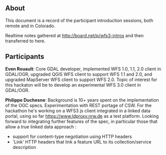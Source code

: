 ## About

This document is a record of the participant introduction sessions, both remote and in Colorado. 

Realtime notes gathered at http://board.net/p/wfs3-intros and then transferred to here.

## Participants

**Even Rouault**: Core GDAL developer, implemented WFS 1.0, 1.1, 2.0 client in GDAL/OGR, upgraded QGIS WFS client to 
support WFS 1.1 and 2.0, and upgraded MapServer WFS client to support WFS 2.0. Topic of interest for this hackaton will be to 
develop an experimental WFS 3.0 client in GDAL/OGR.

**Philippe Duchesne**: Background is 10+ years spent on the implementation of the OGC specs. Experimentation with REST portage
of CSW. For the hackathon he's working on a WFS3 js client integrated in a linked data portal, using so far 
https://www.ldproxy.nrw.de as a test platform.
Looking forward to integrating further features of the spec, in particular those that allow a true linked data approach :
 - support for content-type negotiation using HTTP headers
 - 'Link' HTTP headers that link a feature URL to its collection/service description
 
 
